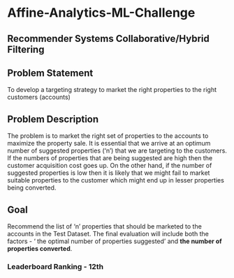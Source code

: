 # Affine-Analytics-ML-Challenge
## Recommender Systems Collaborative/Hybrid Filtering

## Problem Statement
To develop a targeting strategy to market the right properties to the right customers (accounts)

## Problem Description
The problem is to market the right set of properties to the accounts to maximize the property sale. It is essential that we arrive at an optimum number of suggested properties (‘n’) that we are targeting to the customers. If the numbers of properties that are being suggested are high then the customer acquisition cost goes up. On the other hand, if the number of suggested properties is low then it is likely that we might fail to market suitable properties to the customer which might end up in lesser properties being converted.

## Goal
Recommend the list of ‘n’ properties that should be marketed to the accounts in the Test Dataset. The final evaluation will include both the factors - ‘ the optimal number of properties suggested’ and **the number of properties converted**.

### Leaderboard Ranking - 12th
